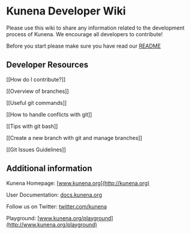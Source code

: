 # Kunena Developer Wiki

Please use this wiki to share any information related to the development process of Kunena. We encourage all developers to contribute!

Before you start please make sure you have read our [README](https://github.com/Kunena/Kunena-2.0/blob/master/README.md)

## Developer Resources

[[How do I contribute?]]

[[Overview of branches]]

[[Useful git commands]]

[[How to handle conflicts with git]]

[[Tips with git bash]]

[[Create a new branch with git and manage branches]]

[[Git Issues Guidelines]]

## Additional information

Kunena Homepage: [www.kunena.org](http://kunena.org)

User Documentation: [docs.kunena.org](http://kunena.org/docs)

Follow us on Twitter: [twitter.com/kunena](https://twitter.com/kunena)

Playground: [www.kunena.org/playground](http://www.kunena.org/playground)
